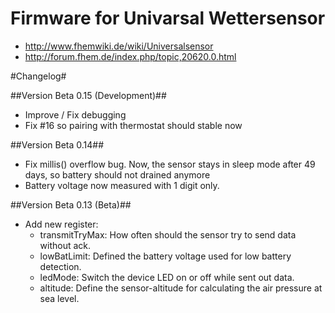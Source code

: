 Firmware for Univarsal Wettersensor
===================================

* http://www.fhemwiki.de/wiki/Universalsensor
* http://forum.fhem.de/index.php/topic,20620.0.html

#Changelog#

##Version Beta 0.15 (Development)##
 * Improve / Fix debugging
 * Fix #16 so pairing with thermostat should stable now

##Version Beta 0.14##
 * Fix millis() overflow bug. Now, the sensor stays in sleep mode after 49 days, so battery should not drained anymore
 * Battery voltage now measured with 1 digit only.

##Version Beta 0.13 (Beta)##
 * Add new register:
   - transmitTryMax: How often should the sensor try to send data without ack.
   - lowBatLimit: Defined the battery voltage used for low battery detection.
   - ledMode: Switch the device LED on or off while sent out data.
   - altitude: Define the sensor-altitude for calculating the air pressure at sea level.
